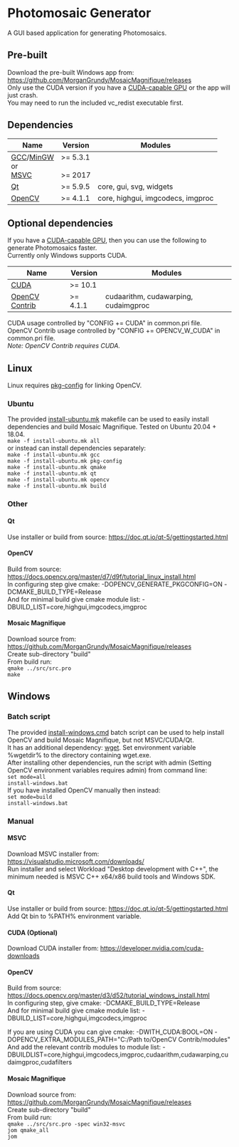 # Photomosaic Generator
A GUI based application for generating Photomosaics.

## Pre-built
Download the pre-built Windows app from: https://github.com/MorganGrundy/MosaicMagnifique/releases  
Only use the CUDA version if you have a [CUDA-capable GPU](https://developer.nvidia.com/cuda-gpus) or the app will just crash.  
You may need to run the included vc_redist executable first.


## Dependencies
| Name | Version | Modules |
| - | - | - |
| [GCC](https://gcc.gnu.org/)/[MinGW](http://www.mingw.org/) <br> or <br> [MSVC](https://visualstudio.microsoft.com/visual-cpp-build-tools/) | >= 5.3.1 <br> <br> >= 2017 | |
| [Qt](https://www.qt.io/) | >= 5.9.5 | core, gui, svg, widgets |
| [OpenCV](https://opencv.org/) | >= 4.1.1 | core, highgui, imgcodecs, imgproc |

## Optional dependencies
If you have a [CUDA-capable GPU](https://developer.nvidia.com/cuda-gpus), then you can use the following to generate Photomosaics faster.  
Currently only Windows supports CUDA.

| Name | Version | Modules |
| - | - | - |
| [CUDA](https://developer.nvidia.com/cuda-zone) | >= 10.1 | |
| [OpenCV Contrib](https://github.com/opencv/opencv_contrib) | >= 4.1.1 | cudaarithm, cudawarping, cudaimgproc |

CUDA usage controlled by "CONFIG += CUDA" in common.pri file.  
OpenCV Contrib usage controlled by "CONFIG += OPENCV_W_CUDA" in common.pri file.  
*Note: OpenCV Contrib requires CUDA.*

## Linux
Linux requires [pkg-config](https://www.freedesktop.org/wiki/Software/pkg-config/) for linking OpenCV.

### Ubuntu
The provided [install-ubuntu.mk](https://github.com/MorganGrundy/MosaicMagnifique/blob/master/install-ubuntu.mk) makefile can be used to easily install dependencies and build Mosaic Magnifique. Tested on Ubuntu 20.04 + 18.04.  
`make -f install-ubuntu.mk all`  
or instead can install dependencies separately:  
`make -f install-ubuntu.mk gcc`  
`make -f install-ubuntu.mk pkg-config`  
`make -f install-ubuntu.mk qmake`  
`make -f install-ubuntu.mk qt`  
`make -f install-ubuntu.mk opencv`  
`make -f install-ubuntu.mk build`  

### Other
#### Qt
Use installer or build from source: https://doc.qt.io/qt-5/gettingstarted.html

#### OpenCV
Build from source: https://docs.opencv.org/master/d7/d9f/tutorial_linux_install.html  
In configuring step give cmake: -DOPENCV_GENERATE_PKGCONFIG=ON -DCMAKE_BUILD_TYPE=Release  
And for minimal build give cmake module list: -DBUILD_LIST=core,highgui,imgcodecs,imgproc

#### Mosaic Magnifique
Download source from: https://github.com/MorganGrundy/MosaicMagnifique/releases  
Create sub-directory "build"  
From build run:  
`qmake ../src/src.pro`  
`make`

## Windows
### Batch script
The provided [install-windows.cmd](https://github.com/MorganGrundy/MosaicMagnifique/blob/master/install-windows.cmd) batch script can be used to help install OpenCV and build Mosaic Magnifique, but not MSVC/CUDA/Qt.  
It has an additional dependency: [wget](https://www.gnu.org/software/wget/). Set environment variable %wgetdir% to the directory containing wget.exe.  
After installing other dependencies, run the script with admin (Setting OpenCV environment variables requires admin) from command line:  
`set mode=all`  
`install-windows.bat`  
If you have installed OpenCV manually then instead:  
`set mode=build`  
`install-windows.bat`

### Manual
#### MSVC
Download MSVC installer from: https://visualstudio.microsoft.com/downloads/  
Run installer and select Workload "Desktop development with C++", the minimum needed is MSVC C++ x64/x86 build tools and Windows SDK.

#### Qt
Use installer or build from source: https://doc.qt.io/qt-5/gettingstarted.html  
Add Qt bin to %PATH% environment variable.

#### CUDA (Optional)
Download CUDA installer from: https://developer.nvidia.com/cuda-downloads  

#### OpenCV
Build from source: https://docs.opencv.org/master/d3/d52/tutorial_windows_install.html  
In configuring step, give cmake: -DCMAKE_BUILD_TYPE=Release  
And for minimal build give cmake module list: -DBUILD_LIST=core,highgui,imgcodecs,imgproc  
  
If you are using CUDA you can give cmake: -DWITH_CUDA:BOOL=ON -DOPENCV_EXTRA_MODULES_PATH="C:/Path to/OpenCV Contrib/modules"  
And add the relevant contrib modules to module list: -DBUILDLIST=core,highgui,imgcodecs,imgproc,cudaarithm,cudawarping,cudaimgproc,cudafilters

#### Mosaic Magnifique
Download source from: https://github.com/MorganGrundy/MosaicMagnifique/releases  
Create sub-directory "build"  
From build run:  
`qmake ../src/src.pro -spec win32-msvc`  
`jom qmake_all`  
`jom`